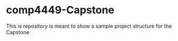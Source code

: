 # comp4449-Capstone
This is repository is meant to show a sample project structure for the Capstone
